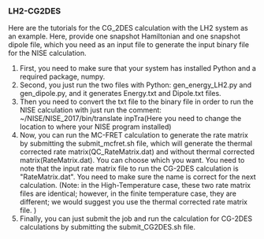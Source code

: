 ### LH2-CG2DES
Here are the tutorials for the CG_2DES calculation with the LH2 system as an example. Here, provide one snapshot Hamiltonian and one snapshot dipole file, which you need as an input file to generate the input binary file for the NISE calculation. 
1. First, you need to make sure that your system has installed Python and a required package, numpy. 
2. Second, you just run the two files with Python: gen_energy_LH2.py and gen_dipole.py, and it generates Energy.txt and Dipole.txt files. 
3.  Then you need to convert the txt file to the binary file in order to run the NISE calculation with just run the comment: ~/NISE/NISE_2017/bin/translate inpTra(Here you need to change the location to where your NISE program installed)
4.  Now, you can run the MC-FRET calculation to generate the rate matrix by submitting the submit_mcfret.sh file, which will generate the thermal corrected rate matrix(QC_RateMatrix.dat) and without thermal corrected matrix(RateMatrix.dat). You can choose which you want. You need to note that the input rate matrix file to run the CG-2DES calculation is "RateMatrix.dat". You need to make sure the name is correct for the next calculation. (Note: in the High-Temperature case, these two rate matrix files are identical; however, in the finite temperature case, they are different; we would suggest you use the thermal corrected rate matrix file. )
5. Finally, you can just submit the job and run the calculation for CG-2DES calculations by submitting the submit_CG2DES.sh file.
